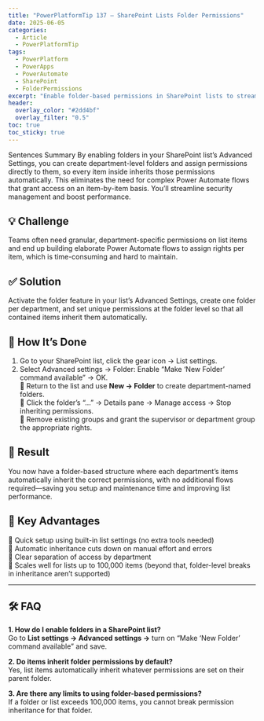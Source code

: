 ```yaml
---
title: "PowerPlatformTip 137 – SharePoint Lists Folder Permissions"
date: 2025-06-05
categories:
  - Article
  - PowerPlatformTip
tags:
  - PowerPlatform
  - PowerApps
  - PowerAutomate
  - SharePoint
  - FolderPermissions
excerpt: "Enable folder-based permissions in SharePoint lists to streamline access control without Power Automate flows."
header:
  overlay_color: "#2dd4bf"
  overlay_filter: "0.5"
toc: true
toc_sticky: true
---
```


Sentences Summary
By enabling folders in your SharePoint list’s Advanced Settings, you can create department-level folders and assign permissions directly to them, so every item inside inherits those permissions automatically. This eliminates the need for complex Power Automate flows that grant access on an item-by-item basis. You’ll streamline security management and boost performance.

## 💡 Challenge  
Teams often need granular, department-specific permissions on list items and end up building elaborate Power Automate flows to assign rights per item, which is time-consuming and hard to maintain.

## ✅ Solution  
Activate the folder feature in your list’s Advanced Settings, create one folder per department, and set unique permissions at the folder level so that all contained items inherit them automatically.

## 🔧 How It’s Done  
1. Go to your SharePoint list, click the gear icon → List settings.  
2. Select Advanced settings → Folder: Enable “Make ‘New Folder’ command available” → OK.  
🔸 Return to the list and use **New → Folder** to create department-named folders.  
🔸 Click the folder’s “…” → Details pane → Manage access → Stop inheriting permissions.  
🔸 Remove existing groups and grant the supervisor or department group the appropriate rights.

## 🎉 Result  
You now have a folder-based structure where each department’s items automatically inherit the correct permissions, with no additional flows required—saving you setup and maintenance time and improving list performance.

## 🌟 Key Advantages  
🔸 Quick setup using built-in list settings (no extra tools needed)  
🔸 Automatic inheritance cuts down on manual effort and errors  
🔸 Clear separation of access by department  
🔸 Scales well for lists up to 100,000 items (beyond that, folder-level breaks in inheritance aren’t supported)

---

## 🛠️ FAQ
**1. How do I enable folders in a SharePoint list?**  
Go to **List settings → Advanced settings →** turn on “Make ‘New Folder’ command available” and save.

**2. Do items inherit folder permissions by default?**  
Yes, list items automatically inherit whatever permissions are set on their parent folder.

**3. Are there any limits to using folder-based permissions?**  
If a folder or list exceeds 100,000 items, you cannot break permission inheritance for that folder.
